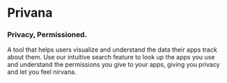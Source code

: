 # Privana
### Privacy, Permissioned.
A tool that helps users visualize and understand the data their apps track about them. Use our intuitive search feature to look up the apps you use and understand the permissions you give to your apps, giving you privacy and let you feel nirvana. 
